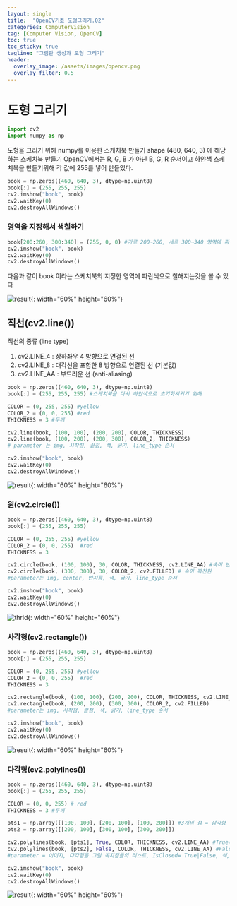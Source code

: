 ```yaml
---
layout: single
title:  "OpenCV기초 도형그리기.02"
categories: ComputerVision
tag: [Computer Vision, OpenCV]
toc: true
toc_sticky: true
tagline: "그림판 생성과 도형 그리기"
header:
  overlay_image: /assets/images/opencv.png
  overlay_filter: 0.5
---
```


# 도형 그리기 


```python
import cv2
import numpy as np
```

도형을 그리기 위해 numpy를 이용한 스케치북 만들기 shape (480, 640, 3) 에 해당하는 스케치북 만들기 OpenCV에서는 R, G, B 가 아닌 B, G, R 순서이고 하얀색 스케치북을 만들기위해 각 값에 255를 넣어 만들었다.


```python
book = np.zeros((460, 640, 3), dtype=np.uint8)
book[:] = (255, 255, 255)
cv2.imshow("book", book)
cv2.waitKey(0)
cv2.destroyAllWindows()
```

### 영역을 지정해서 색칠하기


```python
book[200:260, 300:340] = (255, 0, 0) #가로 200~260, 세로 300~340 영역에 파란색칠
cv2.imshow("book", book)
cv2.waitKey(0)
cv2.destroyAllWindows()
```

다음과 같이 book 이라는 스케치북의 지정한 영역에 파란색으로 칠해지는것을 볼 수 있다

![result](https://github.com/skkumin/skkumin.github.io/blob/master/images/2022-02-05-im/first.png?raw=true){: width="60%" height="60%"}

## 직선(cv2.line())
직선의 종류 (line type)

1. cv2.LINE_4 : 상하좌우 4 방향으로 연결된 선
2. cv2.LINE_8 : 대각선을 포함한 8 방향으로 연결된 선 (기본값)
3. cv2.LINE_AA : 부드러운 선 (anti-aliasing)


```python
book = np.zeros((460, 640, 3), dtype=np.uint8)
book[:] = (255, 255, 255) #스케치북을 다시 하얀색으로 초기화시키기 위해

COLOR = (0, 255, 255) #yellow
COLOR_2 = (0, 0, 255) #red
THICKNESS = 3 #두께

cv2.line(book, (100, 100), (200, 200), COLOR, THICKNESS)
cv2.line(book, (100, 200), (200, 300), COLOR_2, THICKNESS)
# parameter 는 img, 시작점, 끝점, 색, 굵기, line_type 순서

cv2.imshow("book", book)
cv2.waitKey(0)
cv2.destroyAllWindows()
```

![result](https://github.com/skkumin/skkumin.github.io/blob/master/images/2022-02-05-im/second.png?raw=true){: width="60%" height="60%"}

### 원(cv2.circle())


```python
book = np.zeros((460, 640, 3), dtype=np.uint8)
book[:] = (255, 255, 255)

COLOR = (0, 255, 255) #yellow
COLOR_2 = (0, 0, 255)  #red
THICKNESS = 3

cv2.circle(book, (100, 100), 30, COLOR, THICKNESS, cv2.LINE_AA) #속이 빈원
cv2.circle(book, (300, 300), 30, COLOR_2, cv2.FILLED) # 속이 꽉찬원
#parameter는 img, center, 반지름, 색, 굵기, line_type 순서

cv2.imshow("book", book)
cv2.waitKey(0)
cv2.destroyAllWindows()
```

![thrid](https://github.com/skkumin/skkumin.github.io/blob/master/images/2022-02-05-im/third.png?raw=true){: width="60%" height="60%"}

### 사각형(cv2.rectangle())


```python
book = np.zeros((460, 640, 3), dtype=np.uint8)
book[:] = (255, 255, 255)

COLOR = (0, 255, 255) #yellow
COLOR_2 = (0, 0, 255)  #red
THICKNESS = 3

cv2.rectangle(book, (100, 100), (200, 200), COLOR, THICKNESS, cv2.LINE_AA)
cv2.rectangle(book, (200, 200), (300, 300), COLOR_2, cv2.FILLED)
#parameter는 img, 시작점, 끝점, 색, 굵기, line_type 순서

cv2.imshow("book", book)
cv2.waitKey(0)
cv2.destroyAllWindows()
```

![result](https://github.com/skkumin/skkumin.github.io/blob/master/images/2022-02-05-im/four.png?raw=true){: width="60%" height="60%"}

### 다각형(cv2.polylines())


```python
book = np.zeros((460, 640, 3), dtype=np.uint8)
book[:] = (255, 255, 255)

COLOR = (0, 0, 255) # red
THICKNESS = 3 #두께

pts1 = np.array([[100, 100], [200, 100], [100, 200]]) #3개의 점 = 삼각형
pts2 = np.array([[200, 100], [300, 100], [300, 200]])

cv2.polylines(book, [pts1], True, COLOR, THICKNESS, cv2.LINE_AA) #True(닫힌도형 : 천번째 점과 마지막 점을 연결)
cv2.polylines(book, [pts2], False, COLOR, THICKNESS, cv2.LINE_AA) #False(열린도형 : 천번째 점과 마지막 점을 연결하지 안음)
#parameter = 이미지, 다각형을 그릴 꼭지점들의 리스트, IsClosed= True|False, 색, 굵기, line_type

cv2.imshow("book", book)
cv2.waitKey(0)
cv2.destroyAllWindows()
```

![result](https://github.com/skkumin/skkumin.github.io/blob/master/images/2022-02-05-im/five.png?raw=true){: width="60%" height="60%"}

